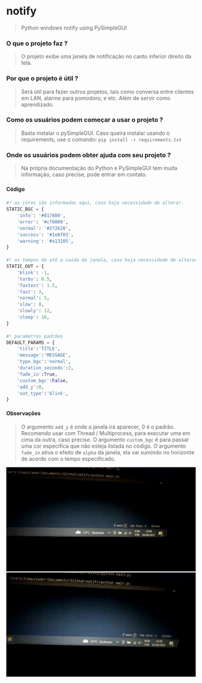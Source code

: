# notify
>Python windows notify using PySimpleGUI

### O que o projeto faz ?
>O projeto exibe uma janela de notificação no canto inferior direito da tela.

### Por que o projeto é útil ?
>Será útil para fazer outros projetos, tais como conversa entre clientes em LAN, alarme para pomodoro, e etc. Além de servir como aprendizado.

### Como os usuários podem começar a usar o projeto ?
>Basta instalar o pySimpleGUI. Caso queira instalar usando o requirements, use o comando: `pip install -r requirements.txt`

### Onde os usuários podem obter ajuda com seu projeto ?
>Na própria documentação do Python e PySimpleGUI tem muita informação, caso precise, pode entrar em contato.

#### Código　

```python
#! as cores são informadas aqui, caso haja necessidade de alterar.
STATIC_BGC = {
	'info': '#017880',
	'error': '#cf0000',
	'normal': '#272628',
	'success': '#1e8f03',
	'warning': '#a13105',
}

#! os tempos de até a saída da janela, caso haja necessidade de alterar.
STATIC_OUT = {
	'blink': -1,
	'turbo': 0.5,
	'fastest': 1.5,
	'fast': 3,
	'normal': 5,
	'slow': 8,
	'slowly': 12,
	'sleep': 16,
}

#! parametros padrões
DEFAULT_PARAMS = {
	'title':'TITLE',
	'message':'MESSAGE',
	'type_bgc':'normal',
	'duration_seconds':2,
	'fade_in':True,
	'custom_bgc':False,
	'add_y':0,
	'out_type':'blink',
}
```

#### Observações
>O argumento `add_y` é onde a janela irá aparecer, 0 é o padrão. Recomendo usar com Thread / Multiprocess, para executar uma em cima da outra, caso precise.
>O argumento `custom_bgc` é para passar uma cor específica que não esteja listada no código.
>O argumento `fade_in`  ativa o efeito de `alpha` da janela, ela vai sumindo no horizonte de acordo com o tempo especificado.

![](fade_in.gif)
![](no_fade_in.gif)